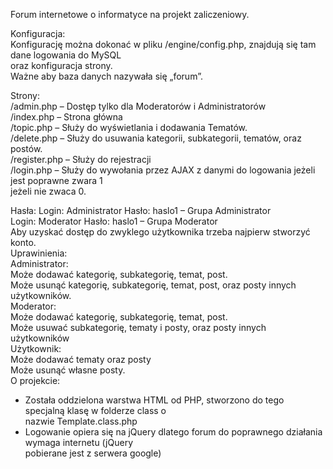 Forum internetowe o informatyce na projekt zaliczeniowy. <br/>

Konfiguracja:<br/>
Konfigurację można dokonać w pliku /engine/config.php, znajdują się tam dane logowania do MySQL<br/>
oraz konfiguracja strony.<br/>
Ważne aby baza danych nazywała się „forum”.<br/>

Strony:<br/>
/admin.php – Dostęp tylko dla Moderatorów i Administratorów <br/>
/index.php – Strona główna<br/>
/topic.php – Służy do wyświetlania i dodawania Tematów.<br/>
/delete.php – Służy do usuwania kategorii, subkategorii, tematów, oraz postów.<br/>
/register.php – Służy do rejestracji<br/>
/login.php – Służy do wywołania przez AJAX z danymi do logowania jeżeli jest poprawne zwara 1<br/>
             jeżeli nie zwaca 0.<br/>

Hasła:
Login: Administrator Hasło: haslo1 – Grupa Administrator <br/>
Login: Moderator Hasło: haslo1 – Grupa Moderator<br/>
Aby uzyskać dostęp do zwyklego użytkownika trzeba najpierw stworzyć konto.<br/>
Uprawinienia:<br/>
Administrator:<br/>
Może dodawać kategorię, subkategorię, temat, post.<br/>
Może usunąć kategorię, subkategorię, temat, post, oraz posty innych użytkowników.<br/>
Moderator:<br/>
Może dodawać kategorię, subkategorię, temat, post.<br/>
Może usuwać subkategorię, tematy i posty, oraz posty innych użytkowników<br/>
Użytkownik:<br/>
Może dodawać tematy oraz posty<br/>
Może usunąć własne posty.<br/>
O projekcie:<br/>

- Została oddzielona warstwa HTML od PHP, stworzono do tego specjalną klasę w folderze class o<br/>
nazwie Template.class.php<br/>
- Logowanie opiera się na jQuery dlatego forum do poprawnego działania wymaga internetu (jQuery<br/>
pobierane jest z serwera google)<br/>
